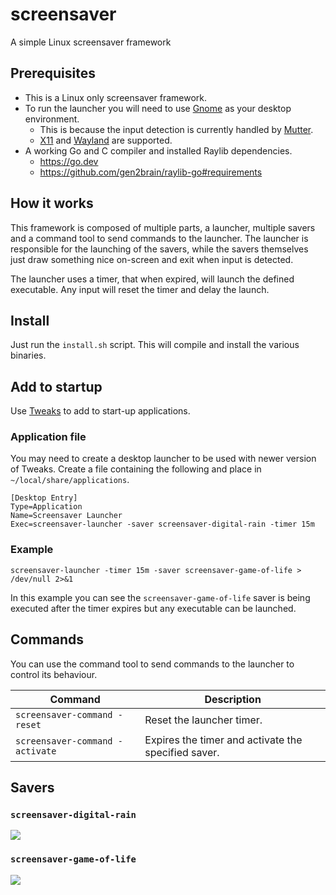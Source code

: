 # screensaver

A simple Linux screensaver framework

## Prerequisites

* This is a Linux only screensaver framework.
* To run the launcher you will need to use [Gnome](https://www.gnome.org/) as your desktop environment.
    * This is because the input detection is currently handled by [Mutter](https://mutter.gnome.org/).
    * [X11](https://www.x.org/wiki/) and [Wayland](https://wayland.freedesktop.org/) are supported.
* A working Go and C compiler and installed Raylib dependencies.
    * https://go.dev
    * https://github.com/gen2brain/raylib-go#requirements

## How it works

This framework is composed of multiple parts, a launcher, multiple savers and a
command tool to send commands to the launcher. The launcher is responsible for
the launching of the savers, while the savers themselves just draw something
nice on-screen and exit when input is detected.

The launcher uses a timer, that when expired, will launch the defined
executable. Any input will reset the timer and delay the launch.

## Install

Just run the `install.sh` script. This will compile and install the various binaries.

## Add to startup

Use [Tweaks](https://wiki.gnome.org/Apps/Tweaks) to add to start-up applications.

### Application file

You may need to create a desktop launcher to be used with newer version of Tweaks.
Create a file containing the following and place in `~/local/share/applications`.

```
[Desktop Entry]
Type=Application
Name=Screensaver Launcher
Exec=screensaver-launcher -saver screensaver-digital-rain -timer 15m
```

### Example

```
screensaver-launcher -timer 15m -saver screensaver-game-of-life > /dev/null 2>&1
```

In this example you can see the `screensaver-game-of-life` saver is being
executed after the timer expires but any executable can be launched.

## Commands

You can use the command tool to send commands to the launcher to control its behaviour.

| Command                         | Description                                         |
|---------------------------------|-----------------------------------------------------|
| `screensaver-command -reset`    | Reset the launcher timer.                           |
| `screensaver-command -activate` | Expires the timer and activate the specified saver. |

## Savers

### `screensaver-digital-rain`

![](screen/saver/digital_rain/assets/images/preview.gif)

### `screensaver-game-of-life`

![](screen/saver/game_of_life/assets/images/preview.gif)
